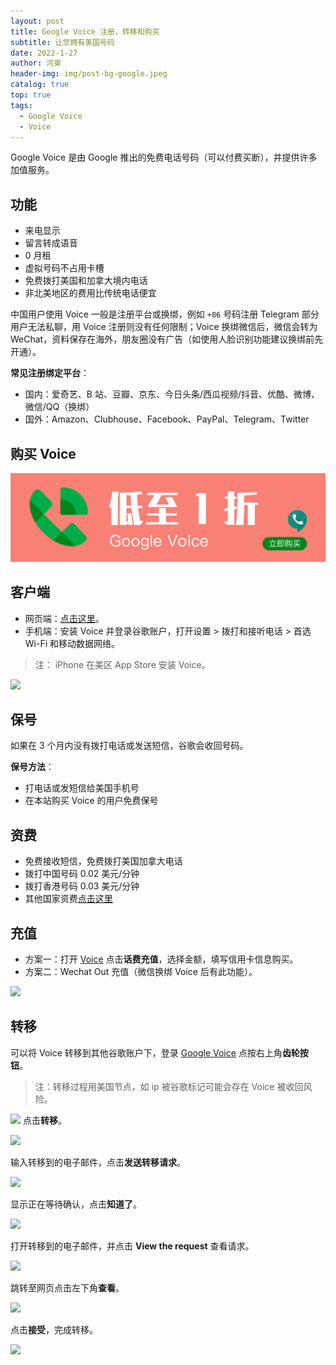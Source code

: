 ```yaml
---
layout: post
title: Google Voice 注册，转移和购买
subtitle: 让您拥有美国号码
date: 2022-1-27
author: 河東
header-img: img/post-bg-google.jpeg
catalog: true
top: true
tags:
  - Google Voice
  - Voice
---
```


Google Voice 是由 Google 推出的免费电话号码（可以付费买断），并提供许多加值服务。

## 功能

- 来电显示
- 留言转成语音
- 0 月租
- 虚拟号码不占用卡槽
- 免费拨打美国和加拿大境内电话
- 非北美地区的费用比传统电话便宜

中国用户使用 Voice 一般是注册平台或换绑，例如 `+86` 号码注册 Telegram 部分用户无法私聊，用 Voice 注册则没有任何限制；Voice 换绑微信后，微信会转为 WeChat，资料保存在海外，朋友圈没有广告（如使用人脸识别功能建议换绑前先开通）。

**常见注册绑定平台**：
- 国内：爱奇艺、B 站、豆瓣、京东、今日头条/西瓜视频/抖音、优酷、微博、微信/QQ（换绑）
- 国外：Amazon、Clubhouse、Facebook、PayPal、Telegram、Twitter


## 购买 Voice

[![](/img/Voice/01.png)](https://t.me/gv188)



## 客户端

- 网页端：[点击这里](https://voice.google.com/)。
- 手机端：安装 Voice 并登录谷歌账户，打开设置 > 拨打和接听电话 > 首选 Wi-Fi 和移动数据网络。

> 注： iPhone 在美区 App Store 安装 Voice。

![](https://i.loli.net/2021/03/02/TM7HSyVJK5fbnCQ.png)


## 保号

如果在 3 个月内没有拨打电话或发送短信，谷歌会收回号码。

**保号方法**：

- 打电话或发短信给美国手机号
- 在本站购买 Voice 的用户免费保号
  

## 资费

- 免费接收短信，免费拨打美国加拿大电话
- 拨打中国号码 0.02 美元/分钟
- 拨打香港号码 0.03 美元/分钟
- 其他国家资费[点击这里](https://voice.google.com/u/0/rates?pli=1)

## 充值

- 方案一：打开 [Voice](https://voice.google.com/u/3/billing) 点击**话费充值**，选择金额，填写信用卡信息购买。
- 方案二：Wechat Out 充值（微信换绑 Voice 后有此功能）。

![](https://i.imgur.com/facZ0Wb.jpg)

## 转移

可以将 Voice 转移到其他谷歌账户下，登录 [Google Voice](https://voice.google.com/u/0/messages) 点按右上角**齿轮按钮**。

> 注：转移过程用美国节点，如 ip 被谷歌标记可能会存在 Voice 被收回风险。

![](https://i.imgur.com/FpZ4KxH.png)
点击**转移**。

![](https://i.imgur.com/OASFgdA.png)

输入转移到的电子邮件，点击**发送转移请求**。

![](https://i.imgur.com/dnPKT2H.png)

显示正在等待确认，点击**知道了**。

![](https://i.imgur.com/YbWLJgg.png)

打开转移到的电子邮件，并点击 **View the request** 查看请求。

![](https://i.imgur.com/4H0A9lC.png)

跳转至网页点击左下角**查看**。

![](https://i.imgur.com/Yl00SOG.png)

点击**接受**，完成转移。

![](https://i.imgur.com/naiWfji.png)

